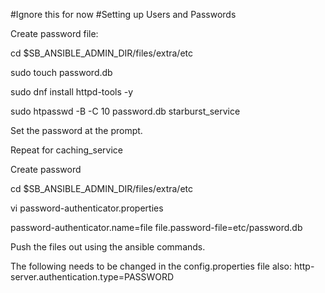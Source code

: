 #Ignore this for now
#Setting up Users and Passwords

Create password file:

cd $SB_ANSIBLE_ADMIN_DIR/files/extra/etc

sudo touch password.db

sudo dnf install httpd-tools -y

sudo htpasswd -B -C 10 password.db starburst_service

Set the password at the prompt.

Repeat for caching_service

Create password 

cd $SB_ANSIBLE_ADMIN_DIR/files/extra/etc

vi password-authenticator.properties

password-authenticator.name=file
file.password-file=etc/password.db

Push the files out using the ansible commands.

The following needs to be changed in the config.properties file also:
http-server.authentication.type=PASSWORD
